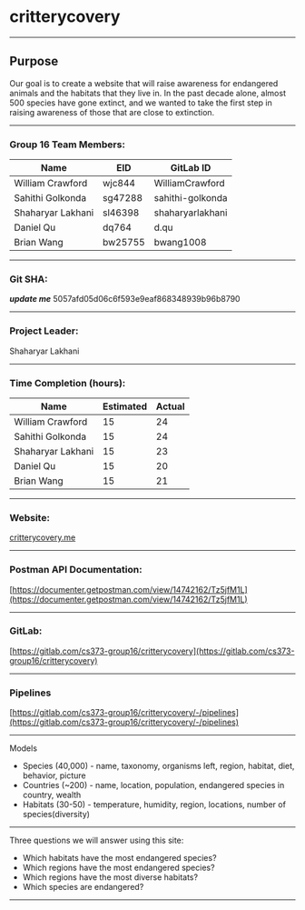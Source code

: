 # critterycovery
---
## Purpose
Our goal is to create a website that will raise awareness for endangered animals and the habitats that they live in. In the past decade alone, almost 500 species have gone extinct, and we wanted to take the first step in raising awareness of those that are close to extinction. 

---
### Group 16 Team Members: 
Name | EID | GitLab ID
--------- | --------- | ---------
William Crawford | wjc844 |  WilliamCrawford
Sahithi Golkonda | sg47288 | sahithi-golkonda
Shaharyar Lakhani |sl46398 |shaharyarlakhani
Daniel Qu | dq764 | d.qu
Brian Wang |bw25755 |bwang1008

---

### Git SHA: 
***update me***
5057afd05d06c6f593e9eaf868348939b96b8790

---

### Project Leader: 
Shaharyar Lakhani

---

### Time Completion (hours):
Name | Estimated | Actual
--------- | --------- | ---------
William Crawford | 15 | 24
Sahithi Golkonda | 15 | 24
Shaharyar Lakhani | 15 | 23
Daniel Qu | 15 | 20
Brian Wang | 15 | 21

--- 

### Website: 
[critterycovery.me](https://critterycovery.me)

---

### Postman API Documentation:
[https://documenter.getpostman.com/view/14742162/Tz5jfM1L](https://documenter.getpostman.com/view/14742162/Tz5jfM1L)

---

### GitLab: 
[https://gitlab.com/cs373-group16/critterycovery](https://gitlab.com/cs373-group16/critterycovery)

---

### Pipelines 

[https://gitlab.com/cs373-group16/critterycovery/-/pipelines](https://gitlab.com/cs373-group16/critterycovery/-/pipelines)

---
Models
*  Species (40,000) - name, taxonomy, organisms left, region, habitat, diet, behavior, picture
*  Countries (~200) - name, location, population, endangered species in country, wealth
*  Habitats (30-50) - temperature, humidity, region, locations, number of species(diversity)
---
Three questions we will answer using this site:
* Which habitats have the most endangered species?
* Which regions have the most endangered species?
* Which regions have the most diverse habitats?
* Which species are endangered?
---
